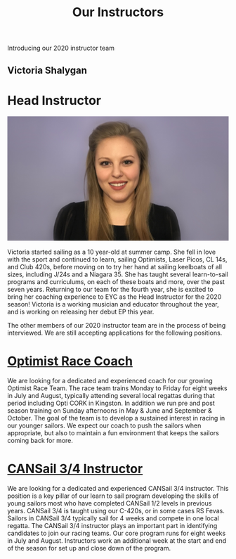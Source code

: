 ﻿---
layout: page
title: Our Instructors
permalink: /our-instructors/
---

Introducing our 2020 instructor team

## Victoria Shalygan
# Head Instructor
![Victoria](/assets/our-team/2019Victoria.jpg)

Victoria started sailing as a 10 year-old at summer camp. She fell in love with the sport and continued to learn, sailing Optimists, Laser Picos, CL 14s, and Club 420s, before moving on to try her hand at sailing keelboats of all sizes, including J/24s and a Niagara 35.  She has taught several learn-to-sail programs and curriculums, on each of these boats and more, over the past seven years.  Returning to our team for the fourth year, she is excited to bring her coaching experience to EYC as the Head Instructor for the 2020 season!
Victoria is a working musician and educator throughout the year, and is working on releasing her debut EP this year.

The other members of our 2020 instructor team are in the process of being interviewed.  We are still accepting applications for the following positions.

# <a href="/assets/job-postings/2020-EYC-Optimist-Race-Coach.pdf">Optimist Race Coach</a>

We are looking for a dedicated and experienced coach for our growing Optimist Race Team.  The race team trains Monday to Friday for eight weeks in July and August, typically attending several local regattas during that period including Opti CORK in Kingston.  In addition we run pre and post season training on Sunday afternoons in May & June and September & October.  The goal of the team is to develop a sustained interest in racing in our younger sailors. We expect our coach to push the sailors when appropriate, but also to maintain a fun environment that keeps the sailors coming back for more.

# <a href="/assets/job-postings/2020-EYC-CANSail-3-4-Instructor.pdf">CANSail 3/4 Instructor</a>

We are looking for a dedicated and experienced CANSail 3/4 instructor.  This position is a key pillar of our learn to sail program developing the skills of young sailors most who have completed CANSail 1/2 levels in previous years.  CANSail 3/4 is taught using our C-420s, or in some cases RS Fevas.  Sailors in CANSail 3/4 typically sail for 4 weeks and compete in one local regatta.  The CANSail 3/4 instructor plays an important part in identifying candidates to join our racing teams.  Our core program runs for eight weeks in July and August.  Instructors work an additional week at the start and end of the season for set up and close down of the program.  




